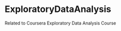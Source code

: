 ExploratoryDataAnalysis
=======================

Related to Coursera Exploratory Data Analysis Course
